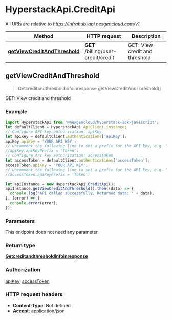 # HyperstackApi.CreditApi

All URIs are relative to *https://infrahub-api.nexgencloud.com/v1*

Method | HTTP request | Description
------------- | ------------- | -------------
[**getViewCreditAndThreshold**](CreditApi.md#getViewCreditAndThreshold) | **GET** /billing/user-credit/credit | GET: View credit and threshold



## getViewCreditAndThreshold

> Getcreditandthresholdinfoinresponse getViewCreditAndThreshold()

GET: View credit and threshold

### Example

```javascript
import HyperstackApi from '@nexgencloud/hyperstack-sdk-javascript';
let defaultClient = HyperstackApi.ApiClient.instance;
// Configure API key authorization: apiKey
let apiKey = defaultClient.authentications['apiKey'];
apiKey.apiKey = 'YOUR API KEY';
// Uncomment the following line to set a prefix for the API key, e.g. "Token" (defaults to null)
//apiKey.apiKeyPrefix = 'Token';
// Configure API key authorization: accessToken
let accessToken = defaultClient.authentications['accessToken'];
accessToken.apiKey = 'YOUR API KEY';
// Uncomment the following line to set a prefix for the API key, e.g. "Token" (defaults to null)
//accessToken.apiKeyPrefix = 'Token';

let apiInstance = new HyperstackApi.CreditApi();
apiInstance.getViewCreditAndThreshold().then((data) => {
  console.log('API called successfully. Returned data: ' + data);
}, (error) => {
  console.error(error);
});

```

### Parameters

This endpoint does not need any parameter.

### Return type

[**Getcreditandthresholdinfoinresponse**](Getcreditandthresholdinfoinresponse.md)

### Authorization

[apiKey](../README.md#apiKey), [accessToken](../README.md#accessToken)

### HTTP request headers

- **Content-Type**: Not defined
- **Accept**: application/json

